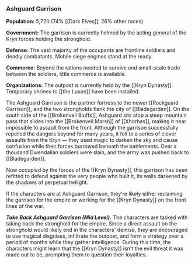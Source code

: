 ### Ashguard Garrison

**Population:** 5,720 (74% [[Dark Elves]], 26% other races)

**Government:** The garrison is currently helmed by the acting general of the Kryn forces holding the stronghold.

**Defense:** The vast majority of the occupants are frontline soldiers and deadly combatants. Mobile siege engines stand at the ready.

**Commerce:** Beyond the rations needed to survive and small-scale trade between the soldiers, little commerce is available.

**Organizations:** The outpost is currently held by the [[Kryn Dynasty]]. Temporary shrines to [[the Luxon]] have been installed.

The Ashguard Garrison is the partner fortress to the newer [[Rockguard Garrison]], and the two strongholds flank the city of [[Bladegarden]]. On the south side of the [[Brokenveil Bluffs]], Ashguard sits atop a steep mountain pass that slides into the [[Brokenveil Marsh]] of [[Xhorhas]], making it near impossible to assault from the front. Although the garrison successfully repelled the dangers beyond for many years, it fell to a series of clever assaults from the Kryn — they used magic to darken the sky and cause confusion while their forces burrowed beneath the battlements. Over a thousand Dwendalian soldiers were slain, and the army was pushed back to [[Bladegarden]].

Now occupied by the forces of the [[Kryn Dynasty]], this garrison has been refitted to defend against the very people who built it, its walls darkened by the shadows of perpetual twilight.

If the characters are at Ashguard Garrison, they're likely either reclaiming the garrison for the empire or working for the [[Kryn Dynasty]] on the front lines of the war.

_**Take Back Ashguard Garrison (Mid Level).**_ The characters are tasked with taking back the stronghold for the empire. Since a direct assault on the stronghold would likely end in the characters' demise, they are encouraged to use magical disguises, infiltrate the outpost, and form a strategy over a period of months while they gather intelligence. During this time, the characters might learn that the [[Kryn Dynasty]] isn't the evil threat it was made out to be, prompting them to question their loyalties.